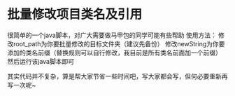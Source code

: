 # 批量修改项目类名及引用
 很简单的一个java脚本，对广大需要做马甲包的同学可能有些帮助
 使用方法：
 修改root_path为你要批量修改的目标文件夹（建议先备份）
 修改newString为你要添加的类名前缀（替换规则可以自行修改，我目前是所有类名前面加一个前缀）
 然后运行该java脚本即可

其实代码并不复杂，算是帮大家节省一些时间吧，写大家都会写，但何必要重新再写一次呢~

